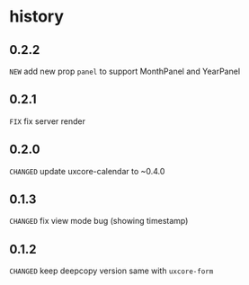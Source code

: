 # history

## 0.2.2

`NEW` add new prop `panel` to support MonthPanel and YearPanel

## 0.2.1

`FIX` fix server render

## 0.2.0

`CHANGED` update uxcore-calendar to ~0.4.0

## 0.1.3

`CHANGED` fix view mode bug (showing timestamp)

## 0.1.2

`CHANGED` keep deepcopy version same with `uxcore-form`